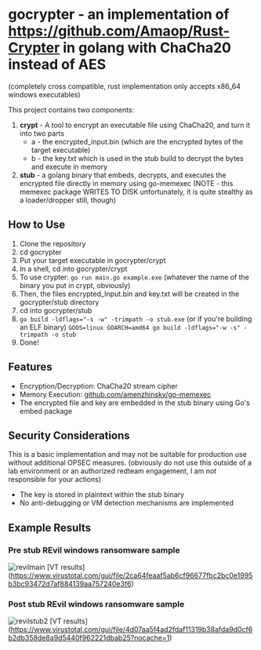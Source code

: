 # gocrypter - an implementation of https://github.com/Amaop/Rust-Crypter in golang with ChaCha20 instead of AES

(completely cross compatible, rust implementation only accepts x86_64 windows executables)

This project contains two components:

1. **crypt** - A tool to encrypt an executable file using ChaCha20, and turn it into two parts
    - a - the encrypted_input.bin (which are the encrypted bytes of the target executable)
    - b - the key.txt which is used in the stub build to decrypt the bytes and execute in memory
2. **stub** - a golang binary that embeds, decrypts, and executes the encrypted file directly in memory using go-memexec
   (NOTE - this memexec package WRITES TO DISK unfortunately, it is quite stealthy as a loader/dropper still, though)

## How to Use
1. Clone the repository 
2. cd gocrypter
3. Put your target executable in gocrypter/crypt
4. In a shell, cd into gocrypter/crypt
5. To use crypter: `go run main.go example.exe` (whatever the name of the binary you put in crypt, obviously)
6. Then, the files encrypted_Input.bin and key.txt will be created in the gocrypter/stub directory
7. cd into gocrypter/stub
8. `go build -ldflags="-s -w" -trimpath -o stub.exe` 
(or if you're building an ELF binary)
 `GOOS=linux GOARCH=amd64 go build -ldflags="-w -s" -trimpath -o stub`
9. Done!

## Features

- Encryption/Decryption: ChaCha20 stream cipher
- Memory Execution: [github.com/amenzhinsky/go-memexec](https://github.com/amenzhinsky/go-memexec/tree/main)
- The encrypted file and key are embedded in the stub binary using Go's embed package

## Security Considerations

This is a basic implementation and may not be suitable for production use without additional OPSEC measures.
(obviously do not use this outside of a lab environment or an authorized redteam engagement, I am not responsible for your actions)

- The key is stored in plaintext within the stub binary
- No anti-debugging or VM detection mechanisms are implemented

## Example Results

### Pre stub REvil windows ransomware sample
![revilmain](https://github.com/user-attachments/assets/f78aaf2c-e51f-40f1-b5a4-6d107523e995)
[VT results] (https://www.virustotal.com/gui/file/2ca64feaaf5ab6cf96677fbc2bc0e1995b3bc93472d7af884139aa757240e3f6)

### Post stub REvil windows ransomware sample
![revilstub2](https://github.com/user-attachments/assets/52746c08-1e3f-45eb-876d-53c6b942d592)
[VT results] (https://www.virustotal.com/gui/file/4d07aa5f4ad2fdaf11319b38afda9d0cf6b2db358de8a9d5440f962221dbab25?nocache=1)
